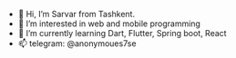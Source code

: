 - 👋 Hi, I’m Sarvar from Tashkent.
- 👀 I’m interested in web and mobile programming
- 🌱 I’m currently learning Dart, Flutter, Spring boot, React
- 📫 telegram: @anonymoues7se 

<!---
anonymous7se/anonymous7se is a ✨ special ✨ repository because its `README.md` (this file) appears on your GitHub profile.
You can click the Preview link to take a look at your changes.
--->
